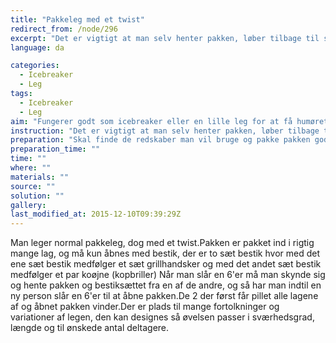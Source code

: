 ```yaml
---
title: "Pakkeleg med et twist"
redirect_from: /node/296
excerpt: "Det er vigtigt at man selv henter pakken, løber tilbage til sin plads, ifører sig redskaberne og først derefter begynder.Man skal også færdiggøre et lag af pakken før man må gå videre med det næste lag, det er således ikke tilladt bare at flå pakken op."
language: da

categories: 
  - Icebreaker
  - Leg
tags: 
  - Icebreaker
  - Leg
aim: "Fungerer godt som icebreaker eller en lille leg for at få humøret op."
instruction: "Det er vigtigt at man selv henter pakken, løber tilbage til sin plads, ifører sig redskaberne og først derefter begynder.Man skal også færdiggøre et lag af pakken før man må gå videre med det næste lag, det er således ikke tilladt bare at flå pakken op."
preparation: "Skal finde de redskaber man vil bruge og pakke pakken godt ind, i ca. 8-10 lag normalt."
preparation_time: ""
time: ""
where: ""
materials: ""
source: ""
solution: ""
gallery:
last_modified_at: 2015-12-10T09:39:29Z
---
```

Man leger normal pakkeleg, dog med et twist.Pakken er pakket ind i rigtig mange lag, og må kun åbnes med bestik, der er to sæt bestik hvor med det ene sæt bestik medfølger et sæt grillhandsker og med det andet sæt bestik medfølger et par koøjne (kopbriller) Når man slår en 6'er må man skynde sig og hente pakken og bestiksættet fra en af de andre, og så har man indtil en ny person slår en 6'er til at åbne pakken.De 2 der først får pillet alle lagene af og åbnet pakken vinder.Der er plads til mange fortolkninger og variationer af legen, den kan designes så øvelsen passer i sværhedsgrad, længde og til ønskede antal deltagere.
